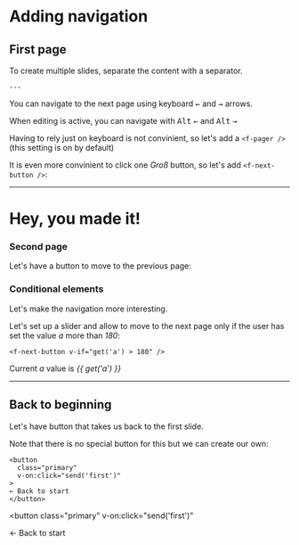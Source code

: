 # Adding navigation

## First page

To create multiple slides, separate the content with a separator.

`---`


You can navigate to the next page using keyboard <kbd>←</kbd> and <kbd>→</kbd> arrows. 

When editing is active, you can navigate with <kbd>Alt</kbd> <kbd>←</kbd> and <kbd>Alt</kbd> <kbd>→</kbd>

Having to rely just on keyboard is not convinient, so let's add a `<f-pager />` (this setting is on by default)

<f-pager />

It is even more convinient to click one *Groß* button, so let's add `<f-next-button />`:

<f-next-button />

---

# Hey, you made it!

### Second page

Let's have a button to move to the previous page:

<f-prev-button />

<p />

### Conditional elements

Let's make the navigation more interesting.

Let's set up a slider and allow to move to the next page only if the user has set the value <var>a</var> more than <var>180</var>:

    <f-next-button v-if="get('a') > 180" />

Current <var>a</var> value is <var>{{ get('a') }} </var>

<f-slider set="a" />

<f-next-button v-if="get('a') > 180" />

---

## Back to beginning

Let's have button that takes us back to the first slide.

Note that there is no special button for this but we can create our own:

    <button 
      class="primary"
      v-on:click="send('first')"
    >
    ← Back to start
    </button>

<button 
  class="primary"
  v-on:click="send('first')"
>
← Back to start
</button>